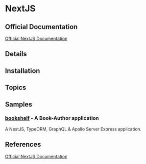 # NextJS

## Official Documentation

[Official NextJS Documentation](https://nestjs.com)

## Details

## Installation

## Topics

## Samples

### [bookshelf](./bookshelf/installation.md) - A Book-Author application

A NestJS, TypeORM, GraphQL & Apollo Server Express application.

## References

[Official NextJS Documentation](https://nestjs.com)

